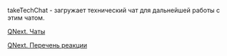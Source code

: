 
takeTechChat - загружает технический чат для дальнейшей работы с этим чатом.



[QNext. Чаты](/ph/QNext-admin-chat-about-07-05)

[QNext. Перечень реакции](/ph/QNext-admin-reaction-about-05-01)

